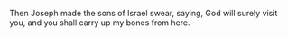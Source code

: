 Then Joseph made the sons of Israel swear, saying, God will surely visit you, and you shall carry up my bones from here.
